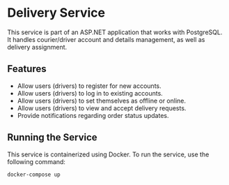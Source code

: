 # Delivery Service

This service is part of an ASP.NET application that works with PostgreSQL. It handles courier/driver account and details management, as well as delivery assignment.

## Features

- Allow users (drivers) to register for new accounts.
- Allow users (drivers) to log in to existing accounts.
- Allow users (drivers) to set themselves as offline or online.
- Allow users (drivers) to view and accept delivery requests.
- Provide notifications regarding order status updates.

## Running the Service

This service is containerized using Docker. To run the service, use the following command:

```bash
docker-compose up
